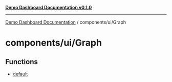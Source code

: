 [**Demo Dashboard Documentation v0.1.0**](../../../README.md)

***

[Demo Dashboard Documentation](../../../modules.md) / components/ui/Graph

# components/ui/Graph

## Functions

- [default](functions/default.md)
